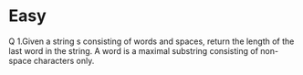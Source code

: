 # Easy
Q 1.Given a string s consisting of words and spaces, return the length of the last word in the string. A word is a maximal  substring consisting of non-space characters only.  
